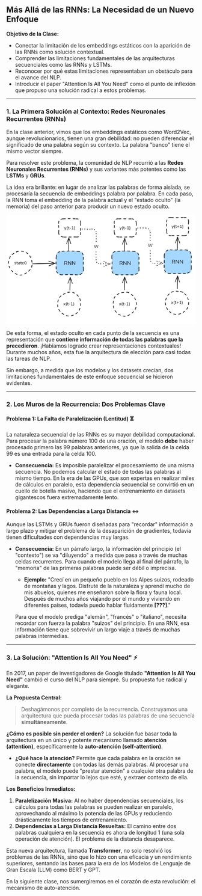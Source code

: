 ## Más Allá de las RNNs: La Necesidad de un Nuevo Enfoque

**Objetivo de la Clase:**
* Conectar la limitación de los embeddings estáticos con la aparición de las RNNs como solución contextual.
* Comprender las limitaciones fundamentales de las arquitecturas secuenciales como las RNNs y LSTMs.
* Reconocer por qué estas limitaciones representaban un obstáculo para el avance del NLP.
* Introducir el paper "Attention Is All You Need" como el punto de inflexión que propuso una solución radical a estos problemas.

---

### **1. La Primera Solución al Contexto: Redes Neuronales Recurrentes (RNNs)**

En la clase anterior, vimos que los embeddings estáticos como Word2Vec, aunque revolucionarios, tienen una gran debilidad: no pueden diferenciar el significado de una palabra según su contexto. La palabra "banco" tiene el mismo vector siempre.

Para resolver este problema, la comunidad de NLP recurrió a las **Redes Neuronales Recurrentes (RNNs)** y sus variantes más potentes como las **LSTMs** y **GRUs**.

La idea era brillante: en lugar de analizar las palabras de forma aislada, se procesaría la secuencia de embeddings palabra por palabra. En cada paso, la RNN toma el embedding de la palabra actual y el "estado oculto" (la memoria) del paso anterior para producir un nuevo estado oculto.

![Diagrama Conceptual de una RNN](/imgs/rnn.png)

De esta forma, el estado oculto en cada punto de la secuencia es una representación que **contiene información de todas las palabras que la precedieron**. ¡Habíamos logrado crear representaciones contextuales! Durante muchos años, esta fue la arquitectura de elección para casi todas las tareas de NLP.

Sin embargo, a medida que los modelos y los datasets crecían, dos limitaciones fundamentales de este enfoque secuencial se hicieron evidentes.

---

### **2. Los Muros de la Recurrencia: Dos Problemas Clave**

#### **Problema 1: La Falta de Paralelización (Lentitud)** ⏳
La naturaleza secuencial de las RNNs es su mayor debilidad computacional. Para procesar la palabra número 100 de una oración, el modelo **debe** haber procesado primero las 99 palabras anteriores, ya que la salida de la celda 99 es una entrada para la celda 100.

* **Consecuencia:** Es imposible paralelizar el procesamiento de una misma secuencia. No podemos calcular el estado de todas las palabras al mismo tiempo. En la era de las GPUs, que son expertas en realizar miles de cálculos en paralelo, esta dependencia secuencial se convirtió en un cuello de botella masivo, haciendo que el entrenamiento en datasets gigantescos fuera extremadamente lento.

#### **Problema 2: Las Dependencias a Larga Distancia** ↔️
Aunque las LSTMs y GRUs fueron diseñadas para "recordar" información a largo plazo y mitigar el problema de la desaparición de gradientes, todavía tienen dificultades con dependencias muy largas.

* **Consecuencia:** En un párrafo largo, la información del principio (el "contexto") se va "diluyendo" a medida que pasa a través de muchas celdas recurrentes. Para cuando el modelo llega al final del párrafo, la "memoria" de las primeras palabras puede ser débil o imprecisa.

    * **Ejemplo:** "Crecí en un pequeño pueblo en los Alpes suizos, rodeado de montañas y lagos. Disfruté de la naturaleza y aprendí mucho de mis abuelos, quienes me enseñaron sobre la flora y fauna local. Después de muchos años viajando por el mundo y viviendo en diferentes países, todavía puedo hablar fluidamente **[???]**."

    Para que el modelo prediga "alemán", "francés" o "italiano", necesita recordar con fuerza la palabra "suizos" del principio. En una RNN, esa información tiene que sobrevivir un largo viaje a través de muchas palabras intermedias.

---

### **3. La Solución: "Attention Is All You Need"** ⚡

En 2017, un paper de investigadores de Google titulado **"Attention Is All You Need"** cambió el curso del NLP para siempre. Su propuesta fue radical y elegante.

**La Propuesta Central:**
> Deshagámonos por completo de la recurrencia. Construyamos una arquitectura que pueda procesar todas las palabras de una secuencia **simultáneamente**.

**¿Cómo es posible sin perder el orden?**
La solución fue basar toda la arquitectura en un único y potente mecanismo llamado **atención (attention)**, específicamente la **auto-atención (self-attention)**.

* **¿Qué hace la atención?** Permite que cada palabra en la oración se conecte **directamente** con todas las demás palabras. Al procesar una palabra, el modelo puede "prestar atención" a cualquier otra palabra de la secuencia, sin importar lo lejos que esté, y extraer contexto de ella.

**Los Beneficios Inmediatos:**

1.  **Paralelización Masiva:** Al no haber dependencias secuenciales, los cálculos para todas las palabras se pueden realizar en paralelo, aprovechando al máximo la potencia de las GPUs y reduciendo drásticamente los tiempos de entrenamiento.
2.  **Dependencias a Larga Distancia Resueltas:** El camino entre dos palabras cualquiera en la secuencia es ahora de longitud 1 (una sola operación de atención). El problema de la distancia desaparece.

Esta nueva arquitectura, llamada **Transformer**, no solo resolvió los problemas de las RNNs, sino que lo hizo con una eficacia y un rendimiento superiores, sentando las bases para la era de los Modelos de Lenguaje de Gran Escala (LLM) como BERT y GPT.

En la siguiente clase, nos sumergiremos en el corazón de esta revolución: el mecanismo de auto-atención.